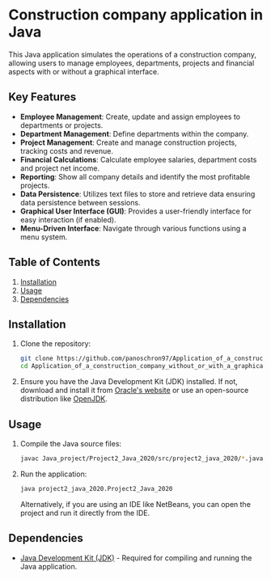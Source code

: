 # Construction company application in Java

This Java application simulates the operations of a construction company, allowing users to manage employees, departments, projects and financial aspects with or without a graphical interface.

## Key Features

-   **Employee Management**: Create, update and assign employees to departments or projects.
-   **Department Management**: Define departments within the company.
-   **Project Management**: Create and manage construction projects, tracking costs and revenue.
-   **Financial Calculations**: Calculate employee salaries, department costs and project net income.
-   **Reporting**: Show all company details and identify the most profitable projects.
-   **Data Persistence**: Utilizes text files to store and retrieve data ensuring data persistence between sessions.
-   **Graphical User Interface (GUI)**: Provides a user-friendly interface for easy interaction (if enabled).
-   **Menu-Driven Interface**: Navigate through various functions using a menu system.

## Table of Contents

1.  [Installation](#installation)
2.  [Usage](#usage)
3.  [Dependencies](#dependencies)

## Installation

1.  Clone the repository:

    ```bash
    git clone https://github.com/panoschron97/Application_of_a_construction_company_without_or_with_a_graphical_interface_in_java.git
    cd Application_of_a_construction_company_without_or_with_a_graphical_interface_in_java
    ```

2.  Ensure you have the Java Development Kit (JDK) installed. If not, download and install it from [Oracle's website](https://www.oracle.com/java/technologies/javase-downloads.html) or use an open-source distribution like [OpenJDK](https://openjdk.java.net/).

## Usage

1.  Compile the Java source files:

    ```bash
    javac Java_project/Project2_Java_2020/src/project2_java_2020/*.java
    ```

2.  Run the application:

    ```bash
    java project2_java_2020.Project2_Java_2020
    ```

    Alternatively, if you are using an IDE like NetBeans, you can open the project and run it directly from the IDE.

## Dependencies

-   [Java Development Kit (JDK)](https://www.oracle.com/java/technologies/javase-downloads.html) - Required for compiling and running the Java application.
